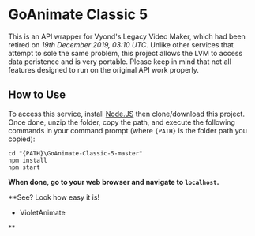 # GoAnimate Classic 5
This is an API wrapper for Vyond's Legacy Video Maker, which had been retired on *19th December 2019, 03:10 UTC*.	Unlike other services that attempt to sole the same problem, this project allows the LVM to access data peristence and is very portable.  Please keep in mind that not all features designed to run on the original API work properly.
## How to Use
To access this service, install [Node.JS](https://nodejs.org/en/) then clone/download this project.	Once done, unzip the folder, copy the path, and execute the following commands in your command prompt (where `{PATH}` is the folder path you copied):
```console
cd "{PATH}\GoAnimate-Classic-5-master"
npm install
npm start
```
**When done, go to your web browser and navigate to `localhost`.**


**See? Look how easy it is!
 
 - VioletAnimate
 
**

